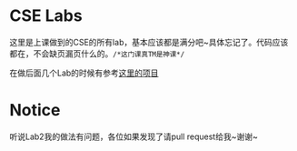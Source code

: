 # CSE Labs

这里是上课做到的CSE的所有lab，基本应该都是满分吧~具体忘记了。代码应该都在，不会缺页漏页什么的。`/*这门课真TM是神课*/`

  在做后面几个Lab的时候有参考[这里的项目](https://github.com/yiliangzhou/yfs)

# Notice

听说Lab2我的做法有问题，各位如果发现了请pull request给我~谢谢~
